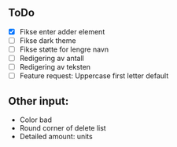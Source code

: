 ## ToDo

- [x] Fikse enter adder element 
- [ ] Fikse dark theme 
- [ ] Fikse støtte for lengre navn 
- [ ] Redigering av antall 
- [ ] Redigering av teksten 
- [ ] Feature request: Uppercase first letter default

## Other input:
- Color bad 
- Round corner of delete list
- Detailed amount: units
